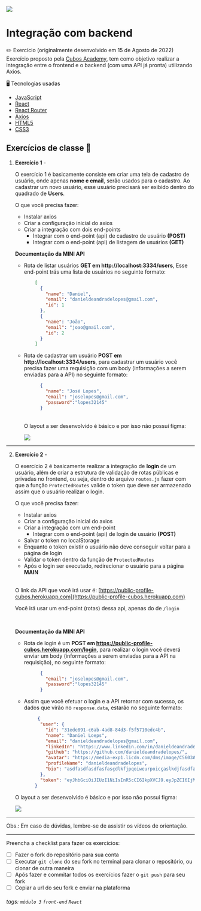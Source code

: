 ![](https://i.imgur.com/xG74tOh.png)

# Integração com backend

:pencil2: Exercício (originalmente desenvolvido em 15 de Agosto de 2022) <br>
Exercício proposto pela [Cubos Academy](https://cubos.academy/sucesso), tem como objetivo realizar a integração entre o frontend e o backend (com uma API já pronta) utilizando Axios.

:desktop_computer: Tecnologias usadas
- [JavaScript](https://developer.mozilla.org/pt-BR/docs/Web/JavaScript)
- [React](https://pt-br.reactjs.org/)
- [React Router](https://reactrouter.com/en/main/getting-started/concepts)
- [Axios](https://axios-http.com/ptbr/docs/intro)
- [HTML5](https://developer.mozilla.org/pt-BR/docs/Web/HTML)
- [CSS3](https://developer.mozilla.org/pt-BR/docs/Web/CSS)

## Exercícios de classe 🏫

1. **Exercício 1** - 

    O exercício 1 é basicamente consiste em criar uma tela de cadastro de usuário, onde apenas **nome e email**, serão usados para o cadastro. Ao cadastrar um novo usuário, esse usuário precisará ser exibido dentro do quadrado de **Users**.
        
    O que você precisa fazer:
    - Instalar axios
    - Criar a configuração inicial do axios
    - Criar a integração com dois end-points
        - Integrar com o end-point (api) de cadastro de usuário **(POST)**
        - Integrar com o end-point (api) de listagem de usuários **(GET)**


    **Documentação da MINI API**
    
    - Rota de listar usuários **GET em http://localhost:3334/users**, Esse end-point trás uma lista de usuários no seguinte formato:
        ```json
            [
              {
                "name": "Daniel",
                "email": "danieldeandradelopes@gmail.com",
                "id": 1
              },
              {
                "name": "João",
                "email": "joao@gmail.com",
                "id": 2
              }
            ]
        ```
        
    - Rota de cadastrar um usuário **POST em http://localhost:3334/users**, para cadastrar um usuário você precisa fazer uma requisição com um body (informações a serem enviadas para a API) no seguinte formato:
        ```json            
              {
                "name": "José Lopes",
                "email": "joselopes@gmail.com",
                "password":"lopes32145"
              }
        ```

                
        <br/>
        O layout a ser desenvolvido é básico e por isso não possuí figma:
        
        ![](https://i.imgur.com/YsYM9ds.png)


---


2. **Exercício 2** - 

    O exercício 2 é basicamente realizar a integração de **login** de um usuário, além de criar a estrutura de validação de rotas públicas e privadas no frontend, ou seja, dentro do arquivo `routes.js` fazer com que a função `ProtectedRoutes` valide o token que deve ser armazenado assim que o usuário realizar o login.
    
     O que você precisa fazer:
    - Instalar axios
    - Criar a configuração inicial do axios
    - Criar a integração com um end-point
        - Integrar com o end-point (api) de login de usuário **(POST)**
    - Salvar o token no localStorage
    - Enquanto o token existir o usuário não deve conseguir voltar para a página de login
    - Validar o token dentro da função de `ProtectedRoutes`
    - Após o login ser executado, redirecionar o usuário para a página **MAIN**
    
    </br>
    
    O link da API que você irá usar é: 
    [https://public-profile-cubos.herokuapp.com](https://public-profile-cubos.herokuapp.com)
    
    
    Você irá usar um end-point (rotas) dessa api, apenas do de `/login`
    
    </br>
    
    **Documentação da MINI API**
    
     - Rota de login é um **POST em https://public-profile-cubos.herokuapp.com/login**, para realizar o login você deverá enviar um body (informações a serem enviadas para a API na requisição), no seguinte formato:
        ```json            
              {                
                "email": "joselopes@gmail.com",
                "password":"lopes32145"
              }
        ```
        
    - Assim que você efetuar o login e a API retornar com sucesso, os dados que virão no `response.data`, estarão no seguinte formato:
        
        ```json            
             {
              "user": {
                "id": "31ede891-c6ab-4ad8-84d3-f5f5710edc4b",
                "name": "Daniel Loeps",
                "email": "danieldeandradelopes@gmail.com",
                "linkedIn": "https://www.linkedin.com/in/danieldeandradelopes/",
                "github": "https://github.com/danieldeandradelopes/",
                "avatar": "https://media-exp1.licdn.com/dms/image/C5603AQEo8ZSOFGaUZg/profile-displayphoto-shrink_800_800/0/1615557942847?e=1653523200&v=beta&t=VNnnRyqVodFB_4Rrbzp3o9BnwyiDu-mDvngA0b9OrPs",
                "profileName": "danieldeandradelopes",
                "bio": "asdfasdfasdfasfasçdlkfjpqoiweurpoicçaslkdjfasdfasdfasdfasfasçdlkfjpqoiweurpoicçaslkdjfasdfasdfasdfasfasçdlkfjpqoiweurpoicçaslkdjf"
              },
              "token": "eyJhbGciOiJIUzI1NiIsInR5cCI6IkpXVCJ9.eyJpZCI6IjMxZWRlODkxLWM2YWItNGFkOC04NGQzLWY1ZjU3MTBlZGM0YiIsImVtYWlsIjoiZGFuaWVsZGVhbmRyYWRlbG9wZXNAZ21haWwuY29tIiwiaWF0IjoxNjQ4NTIxNjc5LCJleHAiOjE2NDg2MDgwNzl9.oDwFOMXCZ3EfvccGDxyDIDdL22kEQjHDYQd7EwwtlNU"
            }
        ```


    O layout a ser desenvolvido é básico e por isso não possui figma:

    ![](https://i.imgur.com/5KfS0ie.png)


---

Obs.: Em caso de dúvidas, lembre-se de assistir os vídeos de orientação.

---

Preencha a checklist para fazer os exercícios:

-   [ ] Fazer o fork do repositório para sua conta
-   [ ] Executar `git clone` do seu fork no terminal para clonar o repositório, ou clonar de outra maneira
-   [ ] Após fazer e commitar todos os exercícios fazer o `git push` para seu fork
-   [ ] Copiar a url do seu fork e enviar na plataforma

###### tags: `módulo 3` `front-end` `React`

